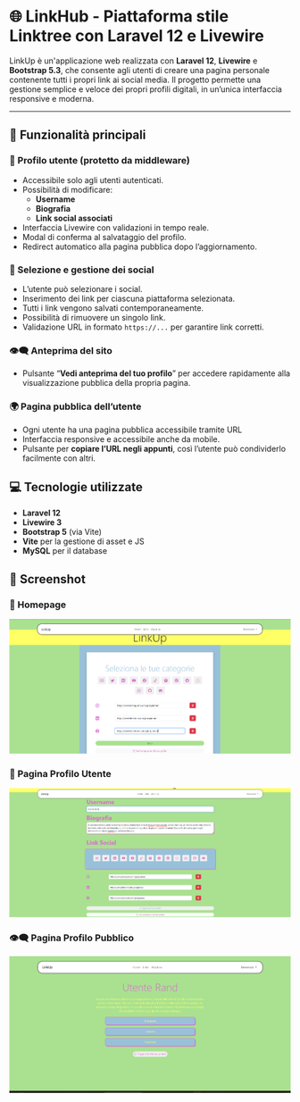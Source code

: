 # 🌐 LinkHub - Piattaforma stile Linktree con Laravel 12 e Livewire

LinkUp è un'applicazione web realizzata con **Laravel 12**, **Livewire** e **Bootstrap 5.3**, che consente agli utenti di creare una pagina personale contenente tutti i propri link ai social media. Il progetto permette una gestione semplice e veloce dei propri profili digitali, in un’unica interfaccia responsive e moderna.

---

## 🚀 Funzionalità principali

### 👤 Profilo utente (protetto da middleware)
- Accessibile solo agli utenti autenticati.
- Possibilità di modificare:
  - **Username**
  - **Biografia**
  - **Link social associati**
- Interfaccia Livewire con validazioni in tempo reale.
- Modal di conferma al salvataggio del profilo.
- Redirect automatico alla pagina pubblica dopo l’aggiornamento.

### 🔗 Selezione e gestione dei social
- L’utente può selezionare i social.
- Inserimento dei link per ciascuna piattaforma selezionata.
- Tutti i link vengono salvati contemporaneamente.
- Possibilità di rimuovere un singolo link.
- Validazione URL in formato `https://...` per garantire link corretti.

### 👁️‍🗨️ Anteprima del sito
- Pulsante “**Vedi anteprima del tuo profilo**” per accedere rapidamente alla visualizzazione pubblica della propria pagina.

### 🌍 Pagina pubblica dell’utente
- Ogni utente ha una pagina pubblica accessibile tramite URL
- Interfaccia responsive e accessibile anche da mobile.
- Pulsante per **copiare l’URL negli appunti**, così l’utente può condividerlo facilmente con altri.

## 💻 Tecnologie utilizzate

- **Laravel 12**
- **Livewire 3**
- **Bootstrap 5** (via Vite)
- **Vite** per la gestione di asset e JS
- **MySQL** per il database

## 📸 Screenshot

### 📱 Homepage
![Homepage](screenshots/homepage-auth.png)

### 🔧 Pagina Profilo Utente
![Profilo Utente](screenshots/private-profile.png)

### 👁️‍🗨️ Pagina Profilo Pubblico
![Profilo Pubblico](screenshots/public-profile.png)

